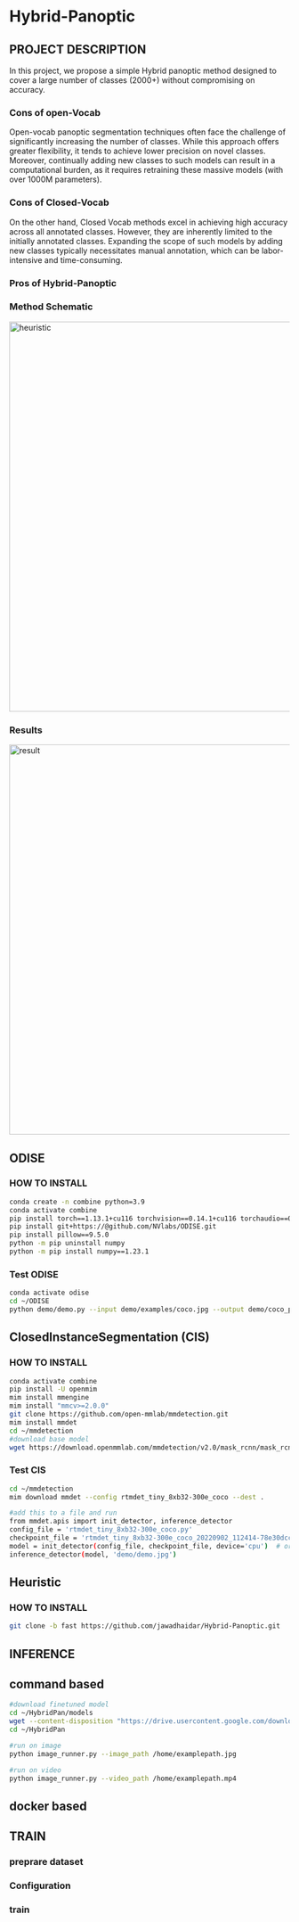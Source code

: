 # Hybrid-Panoptic
## PROJECT DESCRIPTION
In this project, we propose a simple Hybrid panoptic method designed to cover a large number of classes (2000+) without compromising on accuracy.
### Cons of open-Vocab
Open-vocab panoptic segmentation techniques often face the challenge of significantly increasing the number of classes. While this approach offers greater flexibility, it tends to achieve lower precision on novel classes. Moreover, continually adding new classes to such models can result in a computational burden, as it requires retraining these massive models (with over 1000M parameters).
### Cons of Closed-Vocab
On the other hand, Closed Vocab methods excel in achieving high accuracy across all annotated classes. However, they are inherently limited to the initially annotated classes. Expanding the scope of such models by adding new classes typically necessitates manual annotation, which can be labor-intensive and time-consuming.
### Pros of Hybrid-Panoptic
### Method Schematic
<img width="700" alt="heuristic" src="https://github.com/jawadhaidar/Hybrid-Panoptic/assets/74460048/30e82e68-265a-4744-8207-3875cee0fbcd">

### Results

<img width="700" alt="result" src="https://github.com/jawadhaidar/Hybrid-Panoptic/assets/74460048/1409bd02-a460-4ccc-99b3-5d4ad3638a4f">

## ODISE 
### HOW TO INSTALL
```bash
conda create -n combine python=3.9
conda activate combine
pip install torch==1.13.1+cu116 torchvision==0.14.1+cu116 torchaudio==0.13.1 --extra-index-url https://download.pytorch.org/whl/cu116
pip install git+https://@github.com/NVlabs/ODISE.git
pip install pillow==9.5.0
python -m pip uninstall numpy
python -m pip install numpy==1.23.1

```
### Test ODISE
```bash
conda activate odise
cd ~/ODISE
python demo/demo.py --input demo/examples/coco.jpg --output demo/coco_pred.jpg 
```
## ClosedInstanceSegmentation (CIS)
### HOW TO INSTALL
```bash
conda activate combine
pip install -U openmim
mim install mmengine
mim install "mmcv>=2.0.0"
git clone https://github.com/open-mmlab/mmdetection.git
mim install mmdet
cd ~/mmdetection
#download base model
wget https://download.openmmlab.com/mmdetection/v2.0/mask_rcnn/mask_rcnn_x101_64x4d_fpn_mstrain-poly_3x_coco/mask_rcnn_x101_64x4d_fpn_mstrain-poly_3x_coco_20210526_120447-c376f129.pth
```

### Test CIS
```bash
cd ~/mmdetection
mim download mmdet --config rtmdet_tiny_8xb32-300e_coco --dest .
```
```bash
#add this to a file and run
from mmdet.apis import init_detector, inference_detector
config_file = 'rtmdet_tiny_8xb32-300e_coco.py'
checkpoint_file = 'rtmdet_tiny_8xb32-300e_coco_20220902_112414-78e30dcc.pth'
model = init_detector(config_file, checkpoint_file, device='cpu')  # or device='cuda:0'
inference_detector(model, 'demo/demo.jpg')
```
## Heuristic
### HOW TO INSTALL
```bash
git clone -b fast https://github.com/jawadhaidar/Hybrid-Panoptic.git
```
## INFERENCE 
## command based
```bash
#download finetuned model
cd ~/HybridPan/models
wget --content-disposition "https://drive.usercontent.google.com/download?id=1HW-V50SboP0kEsTh6c3h3g8bGffjBifL&export=download&confirm=t&uuid=368ec624-1afc-4d8c-b6af-dc8e96b3f070"
cd ~/HybridPan
```
```bash
#run on image
python image_runner.py --image_path /home/examplepath.jpg
```
```bash
#run on video
python image_runner.py --video_path /home/examplepath.mp4
```

## docker based

## TRAIN
### preprare dataset
### Configuration
### train
